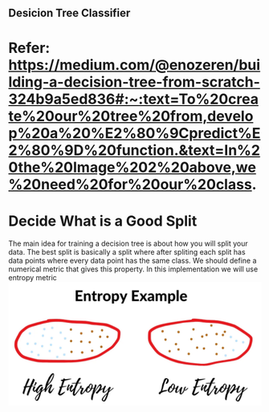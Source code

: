## Desicion Tree Classifier
# Refer: https://medium.com/@enozeren/building-a-decision-tree-from-scratch-324b9a5ed836#:~:text=To%20create%20our%20tree%20from,develop%20a%20%E2%80%9Cpredict%E2%80%9D%20function.&text=In%20the%20Image%202%20above,we%20need%20for%20our%20class.

# Decide What is a Good Split
The main idea for training a decision tree is about how you will split your data. The best split is basically a split where after spliting each split has data points where every data point has the same class. We should define a numerical metric that gives this property. In this implementation we will use entropy metric
![Alt text](mid2/practice_labs/image.png)